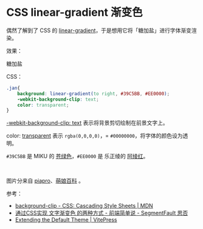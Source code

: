 # CSS linear-gradient 渐变色

偶然了解到了 CSS 的 [linear-gradient](https://developer.mozilla.org/en-US/docs/Web/CSS/CSS_images/Using_CSS_gradients)，于是想用它将「糖加盐」进行字体渐变渲染。

效果：
<p class="jan">糖加盐</p>

CSS：

```css
.jan{
    background: linear-gradient(to right, #39C5BB, #EE0000);
    -webkit-background-clip: text;
    color: transparent;
}
```

[-webkit-background-clip: text](https://developer.mozilla.org/en-US/docs/Web/CSS/background-clip#values) 表示将背景剪切绘制在前景文字上。

color: [transparent](https://developer.mozilla.org/en-US/docs/Web/CSS/named-color#transparent) 表示 `rgba(0,0,0,0)`，= `#00000000`，将字体的颜色设为透明。

`#39C5BB` <span class="miku"></span> 是 MIKU 的 [苍绿色](https://piapro.net/intl/zh-cn_character.html)，`#EE0000` <span class="yzl"></span> 是 乐正绫的 [阿绫红](https://zh.moegirl.org.cn/zh-hans/%E9%98%BF%E7%BB%AB%E7%BA%A2)。

<figure>
<img style="text-align:center;" src="https://piapro.net/intl/images/ch_img_miku.png" alt="">
<img src="https://cdn.tangjiayan.com/notes/common/YUEZHENGLING.png" alt="">
</figure>

图片分来自 [piapro](https://piapro.net/intl/zh-cn_character.html)、[萌娘百科](https://zh.moegirl.org.cn/%E4%B9%90%E6%AD%A3%E7%BB%AB) 。

参考：

* [background-clip - CSS: Cascading Style Sheets | MDN](https://developer.mozilla.org/en-US/docs/Web/CSS/background-clip)
* [通过CSS实现 文字渐变色 的两种方式 - 前端简单说 - SegmentFault 思否](https://segmentfault.com/a/1190000011882933)
* [Extending the Default Theme | VitePress](https://vitepress.dev/guide/extending-default-theme#customizing-css)
